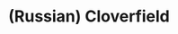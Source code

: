 ---
layout: default
category: mega
lang: en
title: (Russian) Cloverfield
slug: 1-18-08
tags: cinema fan 
postid: 231
translated: no
---